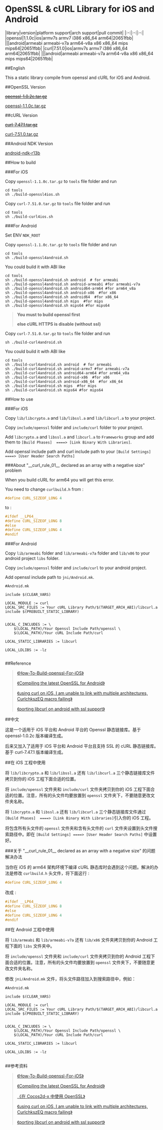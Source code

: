 # OpenSSL & cURL Library for iOS and Android

|library|version|platform support|arch support|pull commit|
|:-:|:-:|:-:|
|openssl|1.1.0c|ios|armv7s armv7 i386 x86_64 arm64|20651fbb|
|||android|armeabi armeabi-v7a arm64-v8a x86 x86_64 mips mips64|20651fbb|
|curl|7.51.0|ios|armv7s armv7 i386 x86_64 arm64|20651fbb|
|||android|armeabi armeabi-v7a arm64-v8a x86 x86_64 mips mips64|20651fbb|

##English

This a static library compile from openssl and cURL for iOS and Android.

##OpenSSL Version

~~[openssl-1.0.2c.tar.gz](https://www.openssl.org/source/openssl-1.0.2c.tar.gz)~~

[openssl-1.1.0c.tar.gz](https://www.openssl.org/source/openssl-1.1.0c.tar.gz)

##cURL Version

~~[curl-7.47.1.tar.gz](https://curl.haxx.se/download/curl-7.47.1.tar.gz)~~

[curl-7.51.0.tar.gz](https://curl.haxx.se/download/curl-7.51.0.tar.gz)

##Android NDK Version

[android-ndk-r13b](https://dl.google.com/android/repository/android-ndk-r13b-darwin-x86_64.zip)

##How to build

###For iOS

Copy `openssl-1.1.0c.tar.gz` to `tools` file folder and run

```
cd tools
sh ./build-openssl4ios.sh
```

Copy `curl-7.51.0.tar.gz` to `tools` file folder and run

```
cd tools
sh ./build-curl4ios.sh
```

###For Android

Set ENV `NDK_ROOT`

Copy `openssl-1.1.0c.tar.gz` to `tools` file folder and run

```
cd tools
sh ./build-openssl4android.sh
```

You could build it with ABI like

```
cd tools
sh ./build-openssl4android.sh android  # for armeabi
sh ./build-openssl4android.sh android-armeabi #for armeabi-v7a
sh ./build-openssl4android.sh android64-arm64 #for arm64_v8a
sh ./build-openssl4android.sh android-x86  #for x86
sh ./build-openssl4android.sh android64  #for x86_64
sh ./build-openssl4android.sh mips  #for mips
sh ./build-openssl4android.sh mips64 #for mips64
```

> **You must to build openssl first**
> 
> **else cURL HTTPS is disable (without ssl)**

Copy `curl-7.51.0.tar.gz` to `tools` file folder and run

```
sh ./build-curl4android.sh
```

You could build it with ABI like

```
cd tools
sh ./build-curl4android.sh android  # for armeabi
sh ./build-curl4android.sh android-armv7 #for armeabi-v7a
sh ./build-curl4android.sh android64-arm64 #for arm64_v8a
sh ./build-curl4android.sh android-x86  #for x86
sh ./build-curl4android.sh android-x86_64  #for x86_64
sh ./build-curl4android.sh mips  #for mips
sh ./build-curl4android.sh mips64 #for mips64
```

##How to use

###For iOS

Copy `lib/libcrypto.a` and `lib/libssl.a` and `lib/libcurl.a` to your project.

Copy `include/openssl` folder and `include/curl` folder to your project.

Add `libcrypto.a` and `libssl.a` and `libcurl.a` to `Frameworks` group and add them to `[Build Phases]  ====> [Link Binary With Libraries]`.

Add openssl include path and curl include path to your `[Build Settings] ====> [User Header Search Paths]`

###About "\_\_curl\_rule\_01\_\_ declared as an array with a negative size" problem

When you build cURL for arm64 you will get this error.

You need to change `curlbuild.h` from :

```c
#define CURL_SIZEOF_LONG 4
```

to :

```c
#ifdef __LP64__
#define CURL_SIZEOF_LONG 8
#else
#define CURL_SIZEOF_LONG 4
#endif
```

###For Android

Copy `lib/armeabi` folder and `lib/armeabi-v7a` folder and `lib/x86` to your android project `libs` folder.

Copy `include/openssl` folder and `include/curl` to your android project.

Add openssl include path to `jni/Android.mk`. 

```
#Android.mk

include $(CLEAR_VARS)

LOCAL_MODULE := curl
LOCAL_SRC_FILES := Your cURL Library Path/$(TARGET_ARCH_ABI)/libcurl.a
include $(PREBUILT_STATIC_LIBRARY)


LOCAL_C_INCLUDES := \
	$(LOCAL_PATH)/Your Openssl Include Path/openssl \
	$(LOCAL_PATH)/Your cURL Include Path/curl

LOCAL_STATIC_LIBRARIES := libcurl

LOCAL_LDLIBS := -lz
	
```

##Reference

>[《How-To-Build-openssl-For-iOS》](http://www.cvursache.com/2013/08/13/How-To-Build-openssl-For-iOS/)
>
>[《Compiling the latest OpenSSL for Android》](http://stackoverflow.com/questions/11929773/compiling-the-latest-openssl-for-android)
>
>[《using curl on iOS, I am unable to link with multiple architectures, CurlchkszEQ macro failing》](http://stackoverflow.com/questions/21681954/using-curl-on-ios-i-am-unable-to-link-with-multiple-architectures-curlchkszeq)
>
>[《porting libcurl on android with ssl support》](http://stackoverflow.com/questions/11330180/porting-libcurl-on-android-with-ssl-support)

##中文

这是一个适用于 iOS 平台和 Android 平台的 Openssl 静态链接库。基于 openssl-1.0.2c 版本编译生成。

后来又加入了适用于 iOS 平台和 Android 平台且支持 SSL 的 cURL 静态链接库。基于 curl-7.47.1 版本编译生成。

##在 iOS 工程中使用

将 `lib/libcrypto.a` 和 `lib/libssl.a` 还有 `lib/libcurl.a` 三个静态链接库文件拷贝到你的 iOS 工程下面合适的位置。

将 `include/openssl` 文件夹和 `include/curl` 文件夹拷贝到你的 iOS 工程下面合适的位置。注意，所有的头文件均要放置到 `openssl` 文件夹下，不要随意更改文件夹名称。

将 `libcrypto.a` 和 `libssl.a` 还有 `lib/libcurl.a` 三个静态链接库文件通过`[Build Phases]  ====> [Link Binary With Libraries]`引入你的 iOS 工程。

将包含所有头文件的 `openssl` 文件夹和含有头文件的 `curl` 文件夹设置到头文件搜索路径中。即在 `[Build Settings] ====> [User Header Search Paths]` 中设置好。

###关于 "\_\_curl\_rule\_01\_\_ declared as an array with a negative size" 的问题解决办法

当你在 iOS 的 arm64 架构环境下编译 cURL 静态库时会遇到这个问题。解决的办法是修改 `curlbuild.h` 头文件，将下面这行 :

```c
#define CURL_SIZEOF_LONG 4
```

改成 :

```c
#ifdef __LP64__
#define CURL_SIZEOF_LONG 8
#else
#define CURL_SIZEOF_LONG 4
#endif
```

##在 Android 工程中使用

将 `lib/armeabi` 和 `lib/armeabi-v7a` 还有 `lib/x86` 文件夹拷贝到你的 Android 工程下面的 `libs` 文件夹中。

将 `include/openssl` 文件夹和 `include/curl` 文件夹拷贝到你的 Android 工程下面合适的位置。注意，所有的头文件均要放置到 `openssl` 文件夹下，不要随意更改文件夹名称。

修改 `jni/Android.mk` 文件，将头文件路径加入到搜索路径中，例如：

```
#Android.mk

include $(CLEAR_VARS)

LOCAL_MODULE := curl
LOCAL_SRC_FILES := Your cURL Library Path/$(TARGET_ARCH_ABI)/libcurl.a
include $(PREBUILT_STATIC_LIBRARY)


LOCAL_C_INCLUDES := \
	$(LOCAL_PATH)/Your Openssl Include Path/openssl \
	$(LOCAL_PATH)/Your cURL Include Path/curl

LOCAL_STATIC_LIBRARIES := libcurl

LOCAL_LDLIBS := -lz
	
```

##参考资料

>[《How-To-Build-openssl-For-iOS》](http://www.cvursache.com/2013/08/13/How-To-Build-openssl-For-iOS/)
>
>[《Compiling the latest OpenSSL for Android》](http://stackoverflow.com/questions/11929773/compiling-the-latest-openssl-for-android)
>
>[《在 Cocos2d-x 中使用 OpenSSL》](http://leenjewel.github.io/blog/2015/06/30/zai-cocos2d-x-zhong-shi-yong-openssl/)
>
>[《using curl on iOS, I am unable to link with multiple architectures, CurlchkszEQ macro failing》](http://stackoverflow.com/questions/21681954/using-curl-on-ios-i-am-unable-to-link-with-multiple-architectures-curlchkszeq)
>
>[《porting libcurl on android with ssl support》](http://stackoverflow.com/questions/11330180/porting-libcurl-on-android-with-ssl-support)
